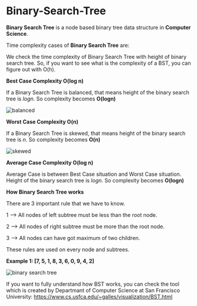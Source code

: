 # Binary-Search-Tree
**Binary Search Tree** is a node based binary tree data structure in **Computer Science**.

Time complexity cases of **Binary Search Tree** are:

We check the time complexity of Binary Search Tree with height of binary search tree. So, if you want to see what is the complexity of a BST, you can figure out with O(h). 

**Best Case Complexity O(log n)**

If a Binary Search Tree is balanced, that means height of the binary search tree is *logn*. So complexity becomes **O(logn)**

![balanced](https://user-images.githubusercontent.com/20372673/155138926-2c1261b9-66c4-406e-90e1-fd4ed95a91f3.png)



**Worst Case Complexity O(n)**

If a Binary Search Tree is skewed, that means height of the binary search tree is *n*. So complexity becomes **O(n)**

![skewed](https://user-images.githubusercontent.com/20372673/155138605-04aee64d-f8c1-4736-b160-756909d42dd1.png)



**Average Case Complexity  O(log n)**

Average Case is between Best Case situation and Worst Case situation. Height of the binary search tree is *logn*. So complexity becomes **O(logn)**


**How Binary Search Tree works**

There are 3 important rule that we have to know. 

1 --> All nodes of left subtree must be less than the root node.

2 --> All nodes of right subtree must be more than the root node.

3 --> All nodes can have got maximum of two children.


These rules are used on every node and subtrees.


**Example 1: [7, 5, 1, 8, 3, 6, 0, 9, 4, 2]**

![binary search tree](https://user-images.githubusercontent.com/20372673/155127201-144b7f03-cfd0-49a2-ad73-85b683268243.png)

If you want to fully understand how BST works, you can check the tool which is created by Departmant of Computer Science at San Francisco University: https://www.cs.usfca.edu/~galles/visualization/BST.html 

